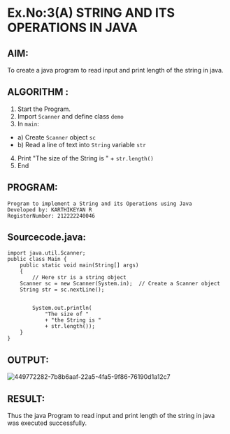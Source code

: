 # Ex.No:3(A)  STRING AND ITS OPERATIONS IN JAVA
## AIM:
To create a java program to read input and print length of the string in java.

## ALGORITHM :
1.  Start the Program.
2.	Import `Scanner` and define class `demo`
3.	In `main`:
-	a) Create `Scanner` object `sc`
-	b) Read a line of text into `String` variable `str`
4.	Print "The size of the String is " + `str.length()`
5.	End




## PROGRAM:
 ```
Program to implement a String and its Operations using Java
Developed by: KARTHIKEYAN R
RegisterNumber: 212222240046 
```

## Sourcecode.java:
```
import java.util.Scanner;
public class Main {
	public static void main(String[] args)
	{
    	// Here str is a string object
   	Scanner sc = new Scanner(System.in);  // Create a Scanner object
   	String str = sc.nextLine();

 
    	System.out.println(
        	"The size of "
        	+ "the String is "
        	+ str.length());
	}
}

```
## OUTPUT:
![449772282-7b8b6aaf-22a5-4fa5-9f86-76190d1a12c7](https://github.com/user-attachments/assets/527bb21f-44be-4be1-bcd3-30aa1babc14c)
## RESULT:
Thus the java Program to read input and print length of the string in java was executed successfully.

